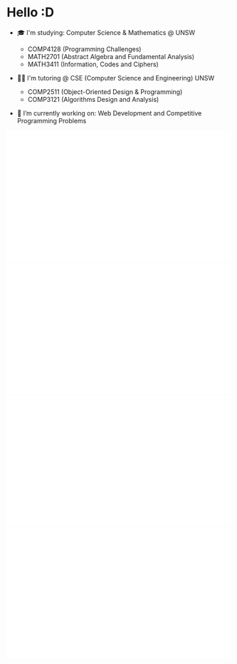 # Hello :D

- 🎓 I'm studying: Computer Science & Mathematics @ UNSW

  - COMP4128 (Programming Challenges)
  - MATH2701 (Abstract Algebra and Fundamental Analysis)
  - MATH3411 (Information, Codes and Ciphers)
 
- 👨‍🏫 I'm tutoring @ CSE (Computer Science and Engineering) UNSW

  - COMP2511 (Object-Oriented Design & Programming)
  - COMP3121 (Algorithms Design and Analysis)
  
- 🌱 I’m currently working on: Web Development and Competitive Programming Problems

<!-- - 😄 Learn about me at: [Profile Page](https://jeremyle56.github.io/profile-page/)  -->

<!--- Credits to: https://github.com/jstrieb/github-stats -->
![](https://raw.githubusercontent.com/jeremyle56/github-stats/master/generated/overview.svg#gh-dark-mode-only)
![](https://raw.githubusercontent.com/jeremyle56/github-stats/master/generated/overview.svg#gh-light-mode-only)
![](https://raw.githubusercontent.com/jeremyle56/github-stats/master/generated/languages.svg#gh-dark-mode-only)
![](https://raw.githubusercontent.com/jeremyle56/github-stats/master/generated/languages.svg#gh-light-mode-only)
